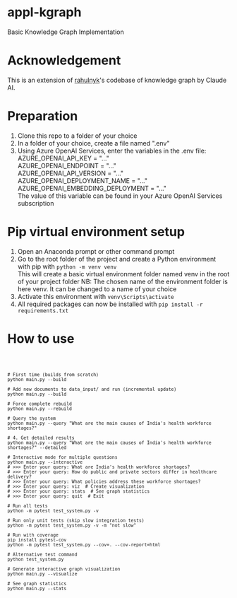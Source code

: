 # appl-kgraph
Basic Knowledge Graph Implementation

# Acknowledgement
This is an extension of [rahulnyk](https://github.com/rahulnyk/knowledge_graph/tree/main)'s codebase of knowledge graph by Claude AI.


# Preparation
1. Clone this repo to a folder of your choice
2. In a folder of your choice, create a file named ".env"
3. Using Azure OpenAI Services, enter the variables in the .env file:<br>
    AZURE_OPENAI_API_KEY = "..."<br>
    AZURE_OPENAI_ENDPOINT = "..."<br>
    AZURE_OPENAI_API_VERSION = "..."<br>
    AZURE_OPENAI_DEPLOYMENT_NAME = "..."<br>
    AZURE_OPENAI_EMBEDDING_DEPLOYMENT = "..."<br>
The value of this variable can be found in your Azure OpenAI Services subscription

# Pip virtual environment setup
1. Open an Anaconda prompt or other command prompt
2. Go to the root folder of the project and create a Python environment with pip with <code>python -m venv venv</code><br>
This will create a basic virtual environment folder named venv in the root of your project folder
NB: The chosen name of the environment folder is here venv. It can be changed to a name of your choice
3. Activate this environment with <code>venv\Scripts\activate</code>
4. All required packages can now be installed with <code>pip install -r requirements.txt</code>

# How to use

<code>
    
    # First time (builds from scratch)
    python main.py --build
    
    # Add new documents to data_input/ and run (incremental update)
    python main.py --build
    
    # Force complete rebuild
    python main.py --rebuild
    
    # Query the system
    python main.py --query "What are the main causes of India's health workforce shortages?"

    # 4. Get detailed results
    python main.py --query "What are the main causes of India's health workforce shortages?" --detailed

    # Interactive mode for multiple questions
    python main.py --interactive
    # >>> Enter your query: What are India's health workforce shortages?
    # >>> Enter your query: How do public and private sectors differ in healthcare delivery?
    # >>> Enter your query: What policies address these workforce shortages?
    # >>> Enter your query: viz  # Create visualization
    # >>> Enter your query: stats  # See graph statistics
    # >>> Enter your query: quit  # Exit

    # Run all tests
    python -m pytest test_system.py -v
    
    # Run only unit tests (skip slow integration tests)
    python -m pytest test_system.py -v -m "not slow"
    
    # Run with coverage
    pip install pytest-cov
    python -m pytest test_system.py --cov=. --cov-report=html

    # Alternative test command
    python test_system.py

    # Generate interactive graph visualization
    python main.py --visualize

    # See graph statistics
    python main.py --stats

</code>

